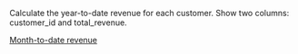 Calculate the year-to-date revenue for each customer. Show two columns: customer_id and total_revenue.

[Month-to-date revenue](https://learnsql.com/course/sql-revenue-trend-analysis/total-revenue/basic-revenue-metrics/month-to-date-revenue)
